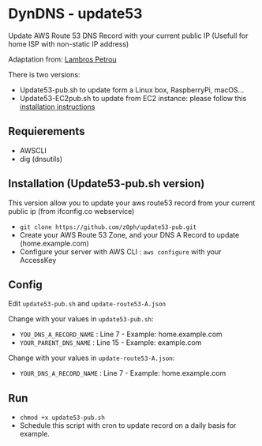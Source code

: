 # DynDNS - update53 

Update AWS Route 53 DNS Record with your current public IP (Usefull for home ISP with non-static IP address)

Adaptation from: [Lambros Petrou](https://www.lambrospetrou.com/articles/aws-update-route53-recordset-diy-load-balancer/)

There is two versions: 
- Update53-pub.sh to update form a Linux box, RaspberryPi, macOS...
- Update53-EC2pub.sh to update from EC2 instance: please follow this [installation instructions](EC2-Install.md)

## Requierements

- AWSCLI
- dig (dnsutils)

## Installation (Update53-pub.sh version)

This version allow you to update your aws route53 record from your current public ip (from ifconfig.co webservice)

- `git clone https://github.com/z0ph/update53-pub.git`
- Create your AWS Route 53 Zone, and your DNS A Record to update (home.example.com)
- Configure your server with AWS CLI : `aws configure` with your AccessKey

## Config

Edit `update53-pub.sh` and `update-route53-A.json`

Change with your values in `update53-pub.sh`: 

- `YOU_DNS_A_RECORD_NAME` : Line 7 - Example: home.example.com
- `YOUR_PARENT_DNS_NAME` : Line 15 - Example: example.com

Change with your values in `update-route53-A.json`:

- `YOUR_DNS_A_RECORD_NAME` : Line 7 - Example: home.example.com

## Run

- `chmod +x update53-pub.sh`
- Schedule this script with cron to update record on a daily basis for example.